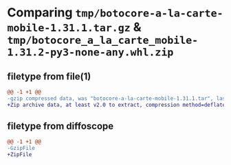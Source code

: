 # Comparing `tmp/botocore-a-la-carte-mobile-1.31.1.tar.gz` & `tmp/botocore_a_la_carte_mobile-1.31.2-py3-none-any.whl.zip`

## filetype from file(1)

```diff
@@ -1 +1 @@
-gzip compressed data, was "botocore-a-la-carte-mobile-1.31.1.tar", last modified: Sat Jul  8 01:42:28 2023, max compression
+Zip archive data, at least v2.0 to extract, compression method=deflate
```

## filetype from diffoscope

```diff
@@ -1 +1 @@
-GzipFile
+ZipFile
```

